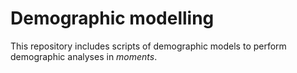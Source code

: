 # Demographic modelling
This repository includes scripts of demographic models to perform demographic analyses in *moments*. 
